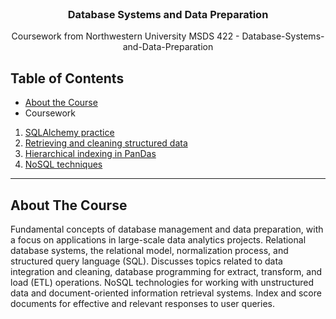 <!-- HEADER -->
<br />
<p align="center">
  <h3 align="center">Database Systems and Data Preparation</h3>
  <p align="center">
     Coursework from Northwestern University MSDS 422 - Database-Systems-and-Data-Preparation
</p>


<!-- TABLE OF CONTENTS -->
## Table of Contents
* [About the Course](#about-the-course)
* Coursework
 1. [SQLAlchemy practice](https://github.com/christophrico/Database-Systems-and-Data-Preparation/tree/master/Exercise-1)
 2. [Retrieving and cleaning structured data](https://github.com/christophrico/Database-Systems-and-Data-Preparation/tree/master/Exercise-2)
 3. [Hierarchical indexing in PanDas](https://github.com/christophrico/Database-Systems-and-Data-Preparation/tree/master/Exercise-3)
 4. [NoSQL techniques](https://github.com/christophrico/Database-Systems-and-Data-Preparation/blob/master/Chicago_Food_Inspection.ipynb)

---
<!-- ABOUT THE Course -->
## About The Course
Fundamental concepts of database management and data preparation, with a focus on applications in large-scale data analytics projects. Relational database systems, the relational model, normalization process, and structured query language (SQL). Discusses topics related to data integration and cleaning, database programming for extract, transform, and load (ETL) operations. NoSQL technologies for working with unstructured data and document-oriented information retrieval systems. Index and score documents for effective and relevant responses to user queries.
